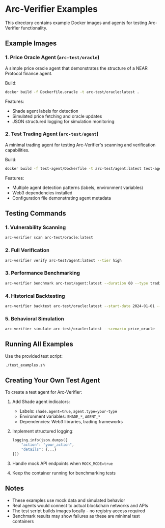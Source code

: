 # Arc-Verifier Examples

This directory contains example Docker images and agents for testing Arc-Verifier functionality.

## Example Images

### 1. Price Oracle Agent (`arc-test/oracle`)

A simple price oracle agent that demonstrates the structure of a NEAR Protocol finance agent.

Build:
```bash
docker build -f Dockerfile.oracle -t arc-test/oracle:latest .
```

Features:
- Shade agent labels for detection
- Simulated price fetching and oracle updates
- JSON structured logging for simulation monitoring

### 2. Test Trading Agent (`arc-test/agent`)

A minimal trading agent for testing Arc-Verifier's scanning and verification capabilities.

Build:
```bash
docker build -f test-agent/Dockerfile -t arc-test/agent:latest test-agent/
```

Features:
- Multiple agent detection patterns (labels, environment variables)
- Web3 dependencies installed
- Configuration file demonstrating agent metadata

## Testing Commands

### 1. Vulnerability Scanning
```bash
arc-verifier scan arc-test/oracle:latest
```

### 2. Full Verification
```bash
arc-verifier verify arc-test/agent:latest --tier high
```

### 3. Performance Benchmarking
```bash
arc-verifier benchmark arc-test/agent:latest --duration 60 --type trading
```

### 4. Historical Backtesting
```bash
arc-verifier backtest arc-test/oracle:latest --start-date 2024-01-01 --strategy arbitrage
```

### 5. Behavioral Simulation
```bash
arc-verifier simulate arc-test/oracle:latest --scenario price_oracle
```

## Running All Examples

Use the provided test script:
```bash
./test_examples.sh
```

## Creating Your Own Test Agent

To create a test agent for Arc-Verifier:

1. Add Shade agent indicators:
   - Labels: `shade.agent=true`, `agent.type=your-type`
   - Environment variables: `SHADE_*`, `AGENT_*`
   - Dependencies: Web3 libraries, trading frameworks

2. Implement structured logging:
   ```python
   logging.info(json.dumps({
       "action": "your_action",
       "details": {...}
   }))
   ```

3. Handle mock API endpoints when `MOCK_MODE=true`

4. Keep the container running for benchmarking tests

## Notes

- These examples use mock data and simulated behavior
- Real agents would connect to actual blockchain networks and APIs
- The test script builds images locally - no registry access required
- Benchmark results may show failures as these are minimal test containers
